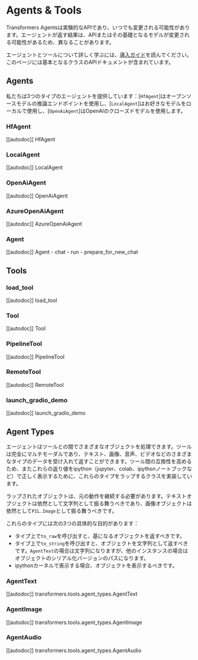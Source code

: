 <!--Copyright 2023 The HuggingFace Team. All rights reserved.

Licensed under the Apache License, Version 2.0 (the "License"); you may not use this file except in compliance with
the License. You may obtain a copy of the License at

http://www.apache.org/licenses/LICENSE-2.0

Unless required by applicable law or agreed to in writing, software distributed under the License is distributed on
an "AS IS" BASIS, WITHOUT WARRANTIES OR CONDITIONS OF ANY KIND, either express or implied. See the License for the
specific language governing permissions and limitations under the License.

⚠️ Note that this file is in Markdown but contain specific syntax for our doc-builder (similar to MDX) that may not be
rendered properly in your Markdown viewer.

-->

# Agents & Tools

<Tip warning={true}>

Transformers Agentsは実験的なAPIであり、いつでも変更される可能性があります。エージェントが返す結果は、APIまたはその基礎となるモデルが変更される可能性があるため、異なることがあります。

</Tip>

エージェントとツールについて詳しく学ぶには、[導入ガイド](../transformers_agents)を読んでください。このページには基本となるクラスのAPIドキュメントが含まれています。

## Agents

私たちは3つのタイプのエージェントを提供しています：[`HfAgent`]はオープンソースモデルの推論エンドポイントを使用し、[`LocalAgent`]はお好きなモデルをローカルで使用し、[`OpenAiAgent`]はOpenAIのクローズドモデルを使用します。

### HfAgent

[[autodoc]] HfAgent

### LocalAgent

[[autodoc]] LocalAgent

### OpenAiAgent

[[autodoc]] OpenAiAgent

### AzureOpenAiAgent

[[autodoc]] AzureOpenAiAgent

### Agent

[[autodoc]] Agent
    - chat
    - run
    - prepare_for_new_chat

## Tools

### load_tool

[[autodoc]] load_tool

### Tool

[[autodoc]] Tool

### PipelineTool

[[autodoc]] PipelineTool

### RemoteTool

[[autodoc]] RemoteTool

### launch_gradio_demo

[[autodoc]] launch_gradio_demo

## Agent Types

エージェントはツールとの間でさまざまなオブジェクトを処理できます。ツールは完全にマルチモーダルであり、テキスト、画像、音声、ビデオなどのさまざまなタイプのデータを受け入れて返すことができます。ツール間の互換性を高めるため、またこれらの返り値をipython（jupyter、colab、ipythonノートブックなど）で正しく表示するために、これらのタイプをラップするクラスを実装しています。

ラップされたオブジェクトは、元の動作を継続する必要があります。テキストオブジェクトは依然として文字列として振る舞うべきであり、画像オブジェクトは依然として`PIL.Image`として振る舞うべきです。

これらのタイプには次の3つの具体的な目的があります：

- タイプ上で`to_raw`を呼び出すと、基になるオブジェクトを返すべきです。
- タイプ上で`to_string`を呼び出すと、オブジェクトを文字列として返すべきです。`AgentText`の場合は文字列になりますが、他のインスタンスの場合はオブジェクトのシリアル化バージョンのパスになります。
- ipythonカーネルで表示する場合、オブジェクトを表示するべきです。

### AgentText

[[autodoc]] transformers.tools.agent_types.AgentText

### AgentImage

[[autodoc]] transformers.tools.agent_types.AgentImage

### AgentAudio

[[autodoc]] transformers.tools.agent_types.AgentAudio
